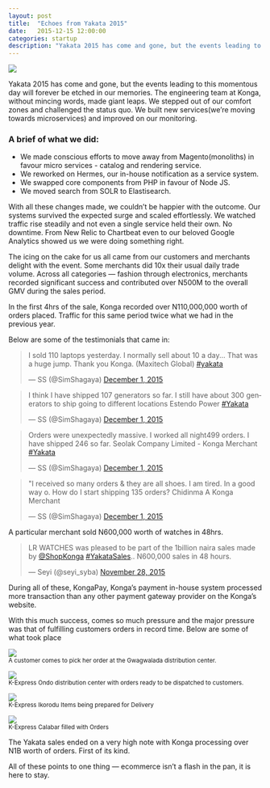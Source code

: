 ```yaml
---
layout: post
title:  "Echoes from Yakata 2015"
date:   2015-12-15 12:00:00
categories: startup
description: "Yakata 2015 has come and gone, but the events leading to this momentous day will forever be etched in our memories. The engineering team at Konga, without mincing words, made giant leaps. We stepped out of our comfort zones and challenged the status quo. We built new services(we’re moving towards micro services) and improved on our monitoring."
---
```


<img src="{{ site.url }}/assets/article_images/yakata-2015/yakata.jpg"/>

Yakata 2015 has come and gone, but the events leading to this momentous day will forever be etched in our memories.
The engineering team at Konga, without mincing words, made giant leaps. We stepped out of our comfort zones and challenged the status quo. We built new services(we’re moving towards microservices) and improved on our monitoring.

### A brief of what we did:
- We made conscious efforts to move away from Magento(monoliths) in favour micro services - catalog and rendering service.
- We reworked on Hermes, our in-house notification as a service system.
- We swapped core components from PHP in favour of Node JS.
- We moved search from SOLR to Elastisearch.

With all these changes made, we couldn’t be happier with the outcome. Our systems survived the expected surge and scaled effortlessly. We watched  traffic rise steadily and not even a single service held their own. No downtime. From New Relic to Chartbeat even to our beloved Google Analytics showed us we were doing something right.

The icing on the cake for us all came from our customers and merchants delight with the event. Some merchants did 10x their usual daily trade volume. Across all categories — fashion through electronics, merchants recorded significant success and contributed over N500M to the overall GMV during the sales period.

In the first 4hrs of the sale, Konga recorded over N110,000,000 worth of orders placed. Traffic for this same period twice what we had in the previous year.

Below are some of the testimonials that came in:
<blockquote class="twitter-tweet" data-partner="tweetdeck"><p lang="en" dir="ltr">I sold 110 laptops yesterday. I normally sell about 10 a day... That was a huge jump. Thank you Konga. (Maxitech Global) <a href="https://twitter.com/hashtag/yakata?src=hash">#yakata</a></p>&mdash; SS (@SimShagaya) <a href="https://twitter.com/SimShagaya/status/671672982184566785">December 1, 2015</a></blockquote>
<script async src="//platform.twitter.com/widgets.js" charset="utf-8"></script>

<blockquote class="twitter-tweet" lang="en"><p lang="en" dir="ltr">I think I have shipped 107 generators so far. I still have about 300 generators to ship going to different locations Estendo Power <a href="https://twitter.com/hashtag/Yakata?src=hash">#Yakata</a></p>&mdash; SS (@SimShagaya) <a href="https://twitter.com/SimShagaya/status/671672844774977537">December 1, 2015</a></blockquote>
<script async src="//platform.twitter.com/widgets.js" charset="utf-8"></script>

<blockquote class="twitter-tweet" lang="en"><p lang="en" dir="ltr">Orders were unexpectedly massive. I worked all night499 orders. I have shipped 246 so far. Seolak Company Limited - Konga Merchant <a href="https://twitter.com/hashtag/Yakata?src=hash">#Yakata</a></p>&mdash; SS (@SimShagaya) <a href="https://twitter.com/SimShagaya/status/671672519884173312">December 1, 2015</a></blockquote>
<script async src="//platform.twitter.com/widgets.js" charset="utf-8"></script>

<blockquote class="twitter-tweet" lang="en"><p lang="en" dir="ltr">&quot;I received so many orders &amp; they are all shoes. I am tired. In a good way o. How do I start shipping 135 orders? Chidinma A Konga Merchant</p>&mdash; SS (@SimShagaya) <a href="https://twitter.com/SimShagaya/status/671672224605163520">December 1, 2015</a></blockquote>
<script async src="//platform.twitter.com/widgets.js" charset="utf-8"></script>

A particular merchant sold N600,000 worth of watches in 48hrs.
<blockquote class="twitter-tweet" lang="en"><p lang="en" dir="ltr">LR WATCHES was pleased to be part of the 1billion naira sales made by <a href="https://twitter.com/ShopKonga">@ShopKonga</a> <a href="https://twitter.com/hashtag/YakataSales?src=hash">#YakataSales</a>.. N600,000 sales in 48 hours.</p>&mdash; Seyi (@seyi_syba) <a href="https://twitter.com/seyi_syba/status/670592361857183744">November 28, 2015</a></blockquote>
<script async src="//platform.twitter.com/widgets.js" charset="utf-8"></script>

During all of these, KongaPay, Konga’s payment in-house system processed more transaction than any other payment gateway provider on the Konga’s website.

With this much success, comes so much pressure and the major pressure was that of fulfilling customers orders in record time. Below are some of what took place


<img src="{{ site.url }}/assets/article_images/yakata-2015/1.png"/><br/>
<small class="text-muted">A customer comes to pick her order at the Gwagwalada distribution center.</small>

<img src="{{ site.url }}/assets/article_images/yakata-2015/2.png"/><br/>
<small class="text-muted">K-Express Ondo distribution center with orders ready to be dispatched to customers.</small>

<img src="{{ site.url }}/assets/article_images/yakata-2015/3.png"/><br/>
<small class="text-muted">K-Express Ikorodu Items being prepared for Delivery</small>

<img src="{{ site.url }}/assets/article_images/yakata-2015/4.png"/><br/>
<small class="text-muted">K-Express Calabar filled with Orders</small>


The Yakata sales ended on a very high note with Konga processing over N1B worth of orders. First of its kind.

All of these points to one thing — ecommerce isn’t a flash in the pan, it is here to stay.